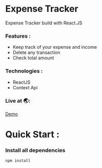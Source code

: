 # Expense Tracker

Expense Tracker build with React.JS

### Features :

- Keep track of your expense and income
- Delete any transaction
- Check total amount

### Technologies :

- ReactJS
- Context Api

### Live at 🌏:

[Demo](https://expense-tracker99.netlify.app/)

# Quick Start :

### Install all dependencies

```bash
npm install
```
